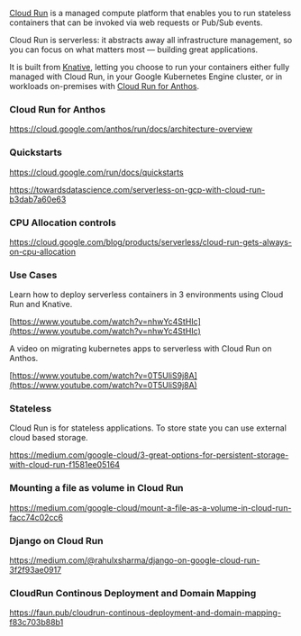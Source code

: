
[Cloud Run](http://cloud.run/) is a managed compute platform that enables you to run stateless containers that can be invoked via web requests or Pub/Sub events. 



Cloud Run is serverless: it abstracts away all infrastructure management, so you can focus on what matters most — building great applications. 

It is built from [Knative](https://cloud.google.com/knative/), letting you choose to run your containers either fully managed with Cloud Run, in your Google Kubernetes Engine cluster, or in workloads on-premises with [Cloud Run for Anthos](https://cloud.google.com/anthos/run).

### Cloud Run for Anthos

https://cloud.google.com/anthos/run/docs/architecture-overview



### Quickstarts

https://cloud.google.com/run/docs/quickstarts

https://towardsdatascience.com/serverless-on-gcp-with-cloud-run-b3dab7a60e63


### CPU Allocation controls

https://cloud.google.com/blog/products/serverless/cloud-run-gets-always-on-cpu-allocation

### Use Cases



Learn how to deploy serverless containers in 3 environments using Cloud Run and Knative.

[https://www.youtube.com/watch?v=nhwYc4StHIc](https://www.youtube.com/watch?v=nhwYc4StHIc)

A video on migrating kubernetes apps to serverless with Cloud Run on Anthos.

[https://www.youtube.com/watch?v=0T5UliS9j8A](https://www.youtube.com/watch?v=0T5UliS9j8A)

### Stateless

Cloud Run is for stateless applications. To store state you can use external cloud based storage.

https://medium.com/google-cloud/3-great-options-for-persistent-storage-with-cloud-run-f1581ee05164

### Mounting a file as volume in Cloud Run

https://medium.com/google-cloud/mount-a-file-as-a-volume-in-cloud-run-facc74c02cc6

### Django on Cloud Run

https://medium.com/@rahulxsharma/django-on-google-cloud-run-3f2f93ae0917


### CloudRun Continous Deployment and Domain Mapping

https://faun.pub/cloudrun-continous-deployment-and-domain-mapping-f83c703b88b1



